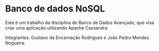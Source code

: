 # Banco de dados NoSQL
 Este é um trabalho da disciplina de Banco de Dados Avançado, que visa criar uma aplicação utilizando Apache Cassandra

Integrantes: Gustavo da Encarnação Rodrigues e João Pedro Mendes Nogueira.
